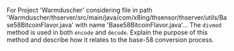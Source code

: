 For Project 'Warmduscher' considering file in path 'Warmduscher/thserver/src/main/java/com/x8ing/thsensor/thserver/utils/Base58BitcoinFlavor.java' with name 'Base58BitcoinFlavor.java'...
The `divmod` method is used in both `encode` and `decode`. Explain the purpose of this method and describe how it relates to the base-58 conversion process.